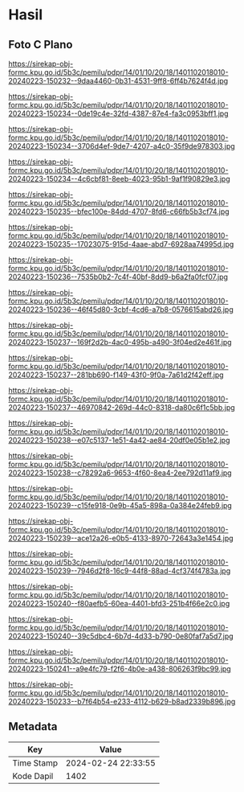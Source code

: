 # Hasil

## Foto C Plano

https://sirekap-obj-formc.kpu.go.id/5b3c/pemilu/pdpr/14/01/10/20/18/1401102018010-20240223-150232--9daa4460-0b31-4531-9ff8-6ff4b7624f4d.jpg

https://sirekap-obj-formc.kpu.go.id/5b3c/pemilu/pdpr/14/01/10/20/18/1401102018010-20240223-150234--0de19c4e-32fd-4387-87e4-fa3c0953bff1.jpg

https://sirekap-obj-formc.kpu.go.id/5b3c/pemilu/pdpr/14/01/10/20/18/1401102018010-20240223-150234--3706d4ef-9de7-4207-a4c0-35f9de978303.jpg

https://sirekap-obj-formc.kpu.go.id/5b3c/pemilu/pdpr/14/01/10/20/18/1401102018010-20240223-150234--4c6cbf81-8eeb-4023-95b1-9af1f90829e3.jpg

https://sirekap-obj-formc.kpu.go.id/5b3c/pemilu/pdpr/14/01/10/20/18/1401102018010-20240223-150235--bfec100e-84dd-4707-8fd6-c66fb5b3cf74.jpg

https://sirekap-obj-formc.kpu.go.id/5b3c/pemilu/pdpr/14/01/10/20/18/1401102018010-20240223-150235--17023075-915d-4aae-abd7-6928aa74995d.jpg

https://sirekap-obj-formc.kpu.go.id/5b3c/pemilu/pdpr/14/01/10/20/18/1401102018010-20240223-150236--7535b0b2-7c4f-40bf-8dd9-b6a2fa0fcf07.jpg

https://sirekap-obj-formc.kpu.go.id/5b3c/pemilu/pdpr/14/01/10/20/18/1401102018010-20240223-150236--46f45d80-3cbf-4cd6-a7b8-0576615abd26.jpg

https://sirekap-obj-formc.kpu.go.id/5b3c/pemilu/pdpr/14/01/10/20/18/1401102018010-20240223-150237--169f2d2b-4ac0-495b-a490-3f04ed2e461f.jpg

https://sirekap-obj-formc.kpu.go.id/5b3c/pemilu/pdpr/14/01/10/20/18/1401102018010-20240223-150237--281bb690-f149-43f0-9f0a-7a61d2f42eff.jpg

https://sirekap-obj-formc.kpu.go.id/5b3c/pemilu/pdpr/14/01/10/20/18/1401102018010-20240223-150237--46970842-269d-44c0-8318-da80c6f1c5bb.jpg

https://sirekap-obj-formc.kpu.go.id/5b3c/pemilu/pdpr/14/01/10/20/18/1401102018010-20240223-150238--e07c5137-1e51-4a42-ae84-20df0e05b1e2.jpg

https://sirekap-obj-formc.kpu.go.id/5b3c/pemilu/pdpr/14/01/10/20/18/1401102018010-20240223-150238--c78292a6-9653-4f60-8ea4-2ee792d11af9.jpg

https://sirekap-obj-formc.kpu.go.id/5b3c/pemilu/pdpr/14/01/10/20/18/1401102018010-20240223-150239--c15fe918-0e9b-45a5-898a-0a384e24feb9.jpg

https://sirekap-obj-formc.kpu.go.id/5b3c/pemilu/pdpr/14/01/10/20/18/1401102018010-20240223-150239--ace12a26-e0b5-4133-8970-72643a3e1454.jpg

https://sirekap-obj-formc.kpu.go.id/5b3c/pemilu/pdpr/14/01/10/20/18/1401102018010-20240223-150239--7946d2f8-16c9-44f8-88ad-4cf374f4783a.jpg

https://sirekap-obj-formc.kpu.go.id/5b3c/pemilu/pdpr/14/01/10/20/18/1401102018010-20240223-150240--f80aefb5-60ea-4401-bfd3-251b4f66e2c0.jpg

https://sirekap-obj-formc.kpu.go.id/5b3c/pemilu/pdpr/14/01/10/20/18/1401102018010-20240223-150240--39c5dbc4-6b7d-4d33-b790-0e80faf7a5d7.jpg

https://sirekap-obj-formc.kpu.go.id/5b3c/pemilu/pdpr/14/01/10/20/18/1401102018010-20240223-150241--a9e4fc79-f2f6-4b0e-a438-806263f9bc99.jpg

https://sirekap-obj-formc.kpu.go.id/5b3c/pemilu/pdpr/14/01/10/20/18/1401102018010-20240223-150233--b7f64b54-e233-4112-b629-b8ad2339b896.jpg


## Metadata

| Key        | Value               |
| ---------- | ------------------- |
| Time Stamp | 2024-02-24 22:33:55 |
| Kode Dapil | 1402                |



